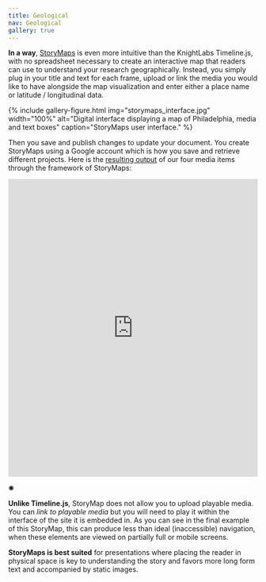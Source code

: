 ```yaml
---
title: Geological
nav: Geological
gallery: true
---
```


**In a way**, [StoryMaps](https://storymap.knightlab.com/) is even more intuitive than the KnightLabs Timeline.js, with no spreadsheet necessary to create an interactive map that readers can use to understand your research geographically. Instead, you simply plug in your title and text for each frame, upload or link the media you would like to have alongside the map visualization and enter either a place name or latitude / longitudinal data.

{% include gallery-figure.html img="storymaps_interface.jpg" width="100%" alt="Digital interface displaying a map of Philadelphia, media and text boxes" caption="StoryMaps user interface." %} 

Then you save and publish changes to update your document. You create StoryMaps using a Google account which is how you save and retrieve different projects. Here is the [resulting output](https://uploads.knightlab.com/storymapjs/3b7d4986759b711d6e3b4141f090575b/hist-320-storymap-example/index.html) of our four media items through the framework of StoryMaps:

<iframe src="https://uploads.knightlab.com/storymapjs/3b7d4986759b711d6e3b4141f090575b/hist-320-storymap-example/index.html" frameborder="0" width="100%" height="600"></iframe>

<div class="symbol-container">
    <p class="symbol">&#10042;</p>
</div>

**Unlike Timeline.js**, StoryMap does not allow you to upload playable media. You can *link to playable media* but you will need to play it within the interface of the site it is embedded in. As you can see in the final example of this StoryMap, this can produce less than ideal (inaccessible) navigation, when these elements are viewed on partially full or mobile screens.

**StoryMaps is best suited** for presentations where placing the reader in physical space is key to understanding the story and favors more long form text and accompanied by static images.
